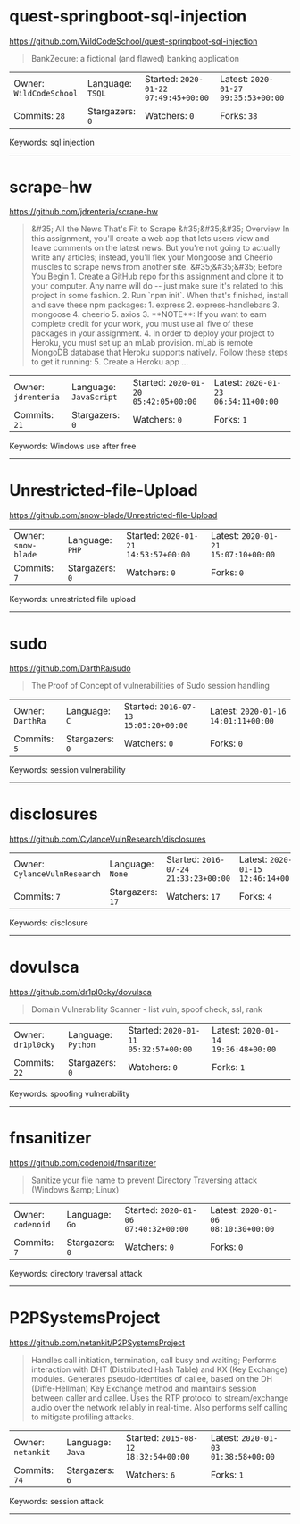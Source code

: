 # quest-springboot-sql-injection

https://github.com/WildCodeSchool/quest-springboot-sql-injection
<blockquote>
BankZecure: a fictional (and flawed) banking application
</blockquote>

<table><tr>
<tr><td>Owner: <code>WildCodeSchool</code></td>
    <td>Language: <code>TSQL</code></td>
    <td>Started: <code>2020-01-22 07:49:45+00:00</code></td>
    <td>Latest: <code>2020-01-27 09:35:53+00:00</code></td></tr>
<tr><td>Commits: <code>28</code></td>
    <td>Stargazers: <code>0</code></td>
    <td>Watchers: <code>0</code></td>
    <td>Forks: <code>38</code></td></tr>
</table>
Keywords: sql injection

---

# scrape-hw

https://github.com/jdrenteria/scrape-hw
<blockquote>
&amp;&#35;35; All the News That's Fit to Scrape  &amp;&#35;35;&amp;&#35;35;&amp;&#35;35; Overview  In this assignment, you'll create a web app that lets users view and leave comments on the latest news. But you're not going to actually write any articles; instead, you'll flex your Mongoose and Cheerio muscles to scrape news from another site.  &amp;&#35;35;&amp;&#35;35;&amp;&#35;35; Before You Begin  1. Create a GitHub repo for this assignment and clone it to your computer. Any name will do -- just make sure it's related to this project in some fashion.  2. Run `npm init`. When that's finished, install and save these npm packages:     1. express     2. express-handlebars     3. mongoose     4. cheerio     5. axios  3. **NOTE**: If you want to earn complete credit for your work, you must use all five of these packages in your assignment.  4. In order to deploy your project to Heroku, you must set up an mLab provision. mLab is remote MongoDB database that Heroku supports natively. Follow these steps to get it running:  5. Create a Heroku app ...
</blockquote>

<table><tr>
<tr><td>Owner: <code>jdrenteria</code></td>
    <td>Language: <code>JavaScript</code></td>
    <td>Started: <code>2020-01-20 05:42:05+00:00</code></td>
    <td>Latest: <code>2020-01-23 06:54:11+00:00</code></td></tr>
<tr><td>Commits: <code>21</code></td>
    <td>Stargazers: <code>0</code></td>
    <td>Watchers: <code>0</code></td>
    <td>Forks: <code>1</code></td></tr>
</table>
Keywords: Windows use after free

---

# Unrestricted-file-Upload

https://github.com/snow-blade/Unrestricted-file-Upload
<blockquote>
<no description>
</blockquote>

<table><tr>
<tr><td>Owner: <code>snow-blade</code></td>
    <td>Language: <code>PHP</code></td>
    <td>Started: <code>2020-01-21 14:53:57+00:00</code></td>
    <td>Latest: <code>2020-01-21 15:07:10+00:00</code></td></tr>
<tr><td>Commits: <code>7</code></td>
    <td>Stargazers: <code>0</code></td>
    <td>Watchers: <code>0</code></td>
    <td>Forks: <code>0</code></td></tr>
</table>
Keywords: unrestricted file upload

---

# sudo

https://github.com/DarthRa/sudo
<blockquote>
The Proof of Concept of vulnerabilities of Sudo session handling
</blockquote>

<table><tr>
<tr><td>Owner: <code>DarthRa</code></td>
    <td>Language: <code>C</code></td>
    <td>Started: <code>2016-07-13 15:05:20+00:00</code></td>
    <td>Latest: <code>2020-01-16 14:01:11+00:00</code></td></tr>
<tr><td>Commits: <code>5</code></td>
    <td>Stargazers: <code>0</code></td>
    <td>Watchers: <code>0</code></td>
    <td>Forks: <code>0</code></td></tr>
</table>
Keywords: session vulnerability

---

# disclosures

https://github.com/CylanceVulnResearch/disclosures
<blockquote>
<no description>
</blockquote>

<table><tr>
<tr><td>Owner: <code>CylanceVulnResearch</code></td>
    <td>Language: <code>None</code></td>
    <td>Started: <code>2016-07-24 21:33:23+00:00</code></td>
    <td>Latest: <code>2020-01-15 12:46:14+00:00</code></td></tr>
<tr><td>Commits: <code>7</code></td>
    <td>Stargazers: <code>17</code></td>
    <td>Watchers: <code>17</code></td>
    <td>Forks: <code>4</code></td></tr>
</table>
Keywords: disclosure

---

# dovulsca

https://github.com/dr1pl0cky/dovulsca
<blockquote>
Domain Vulnerability Scanner - list vuln, spoof check, ssl, rank
</blockquote>

<table><tr>
<tr><td>Owner: <code>dr1pl0cky</code></td>
    <td>Language: <code>Python</code></td>
    <td>Started: <code>2020-01-11 05:32:57+00:00</code></td>
    <td>Latest: <code>2020-01-14 19:36:48+00:00</code></td></tr>
<tr><td>Commits: <code>22</code></td>
    <td>Stargazers: <code>0</code></td>
    <td>Watchers: <code>0</code></td>
    <td>Forks: <code>1</code></td></tr>
</table>
Keywords: spoofing vulnerability

---

# fnsanitizer

https://github.com/codenoid/fnsanitizer
<blockquote>
Sanitize your file name to prevent Directory Traversing attack (Windows &amp;amp; Linux)
</blockquote>

<table><tr>
<tr><td>Owner: <code>codenoid</code></td>
    <td>Language: <code>Go</code></td>
    <td>Started: <code>2020-01-06 07:40:32+00:00</code></td>
    <td>Latest: <code>2020-01-06 08:10:30+00:00</code></td></tr>
<tr><td>Commits: <code>7</code></td>
    <td>Stargazers: <code>0</code></td>
    <td>Watchers: <code>0</code></td>
    <td>Forks: <code>0</code></td></tr>
</table>
Keywords: directory traversal attack

---

# P2PSystemsProject

https://github.com/netankit/P2PSystemsProject
<blockquote>
Handles call initiation, termination, call busy and waiting; Performs interaction with DHT (Distributed Hash Table) and KX (Key Exchange) modules. Generates pseudo-identities of callee, based on the DH (Diffe-Hellman) Key Exchange method and maintains session between caller and callee. Uses the RTP protocol to stream/exchange audio over the network reliably in real-time. Also performs self calling to mitigate profiling attacks.
</blockquote>

<table><tr>
<tr><td>Owner: <code>netankit</code></td>
    <td>Language: <code>Java</code></td>
    <td>Started: <code>2015-08-12 18:32:54+00:00</code></td>
    <td>Latest: <code>2020-01-03 01:38:58+00:00</code></td></tr>
<tr><td>Commits: <code>74</code></td>
    <td>Stargazers: <code>6</code></td>
    <td>Watchers: <code>6</code></td>
    <td>Forks: <code>1</code></td></tr>
</table>
Keywords: session attack

---

